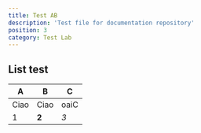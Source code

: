 ```yaml
---
title: Test AB
description: 'Test file for documentation repository'
position: 3
category: Test Lab
---
```


## List test

<list :items="items" type="info"></list>
<list :items="items" type="success"></list>

| A | B | C |
| ------ | ----------- |---|
| Ciao | Ciao | oaiC |
| 1 | **2** | *3* |
